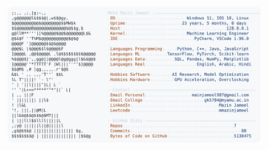 <picture>
  <source srcset="https://raw.githubusercontent.com/mmazinjameel/mmazinjameel/main/dark_mode.svg?v=1743855388" media="(prefers-color-scheme: dark)">
  <img src="https://raw.githubusercontent.com/mmazinjameel/mmazinjameel/main/light_mode.svg?v=1743855388">
</picture>
